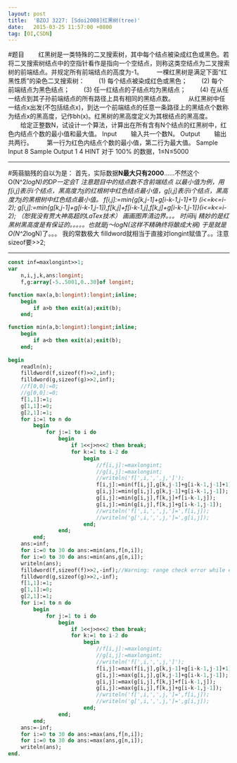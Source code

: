```yaml
---
layout: post
title:  'BZOJ 3227: [Sdoi2008]红黑树(tree)'
date:   2015-03-25 11:57:00 +0800
tag: [OI,CSDN]
---
```


#题目
　　红黑树是一类特殊的二叉搜索树，其中每个结点被染成红色或黑色。若将二叉搜索树结点中的空指针看作是指向一个空结点，则称这类空结点为二叉搜索树的前端结点。并规定所有前端结点的高度为-1。
　　一棵红黑树是满足下面“红黑性质”的染色二叉搜索树：
　　(1) 每个结点被染成红色或黑色；
　　(2) 每个前端结点为黑色结点；
　　(3) 任一红结点的子结点均为黑结点；
　　(4) 在从任一结点到其子孙前端结点的所有路径上具有相同的黑结点数。
　　从红黑树中任一结点x出发(不包括结点x)，到达一个前端结点的任意一条路径上的黑结点个数称为结点x的黑高度，记作bh(x)。红黑树的黑高度定义为其根结点的黑高度。
　　给定正整数N，试设计一个算法，计算出在所有含有N个结点的红黑树中，红色内结点个数的最小值和最大值。
Input
　　输入共一个数N。
Output
　　输出共两行。
　　第一行为红色内结点个数的最小值，第二行为最大值。
Sample Input
8
Sample Output
1
4
HINT
对于 100% 的数据，1≤N≤5000

___
#蒟蒻脑残的自以为是：
首先，实际数据**N最大只有2000**......不然这个O(N^2*logN)的DP一定会T
注意题目中的结点数不含前端结点
以最小值为例，用f[i,j]表示i个结点，黑高度为j的红根树中红色结点最小值，g[i,j]表示i个结点，黑高度为j的黑根树中红色结点最小值。
f[i,j]:=min{g[k,j-1]+g[i-k-1,j-1]+1} (i<=k<=i-2);
g[i,j]:=min{g[k,j-1]+g[i-k-1,j-1]),f[k,j]+f[i-k-1,j],f[k,j]+g[i-k-1,j-1]}(i<=k<=i-2);
（恕我没有贾大神高超的LaTex技术）
画画图弄清边界。。。
时间i*i*j
精妙的是红黑树黑高度是有保证的。。。。。也就是j～logN(这样不精确终将酿成大祸)
于是就是O(N^2*logN)了。。。
我的常数极大
filldword就相当于直接对longint赋值了。。注意sizeof要>>2;


___



```pascal
const inf=maxlongint>>1;
var
	n,i,j,k,ans:longint;
	f,g:array[-5..5001,0..30]of longint;

function max(a,b:longint):longint;inline;
	begin
		if a>b then exit(a);exit(b);
	end;

function min(a,b:longint):longint;inline;
	begin
		if a<b then exit(a);exit(b);
	end;
	
begin
	readln(n);
	filldword(f,sizeof(f)>>2,inf);
	filldword(g,sizeof(g)>>2,inf);
	//f[0,0]:=0;
	//g[0,0]:=0;
	f[1,1]:=1;
	g[1,1]:=0;
	g[2,1]:=1;
	for i:=1 to n do
		begin
			for j:=1 to i do
				begin
					if 1<<j>n<<2 then break;
					for k:=1 to i-2 do
						begin
							//f[i,j]:=maxlongint;
							//g[i,j]:=maxlongint;
							//writeln('f[',i,',',j,']');
							f[i,j]:=min(f[i,j],g[k,j-1]+g[i-k-1,j-1]+1);
							g[i,j]:=min(g[i,j],g[k,j-1]+g[i-k-1,j-1]);
							g[i,j]:=min(g[i,j],f[k,j]+f[i-k-1,j]);
							g[i,j]:=min(g[i,j],f[k,j]+g[i-k-1,j-1]);
							//writeln('f[',i,',',j,']=',f[i,j]);
							//writeln('g[',i,',',j,']=',g[i,j]);
						end;
				end;
		end;
	ans:=inf;
	for i:=0 to 30 do ans:=min(ans,f[n,i]);
	for i:=0 to 30 do ans:=min(ans,g[n,i]);
	writeln(ans);
	filldword(f,sizeof(f)>>2,-inf);//Warning: range check error while evaluating constants.....JUST IGNORE IT
	filldword(g,sizeof(g)>>2,-inf);
	f[1,1]:=1;
	g[1,1]:=0;
	g[2,1]:=1;
	for i:=1 to n do
		begin
			for j:=1 to i do
				begin
					if 1<<j>n<<2 then break;
					for k:=1 to i-2 do
						begin
							//f[i,j]:=maxlongint;
							//g[i,j]:=maxlongint;
							//writeln('f[',i,',',j,']');
							f[i,j]:=max(f[i,j],g[k,j-1]+g[i-k-1,j-1]+1);
							g[i,j]:=max(g[i,j],g[k,j-1]+g[i-k-1,j-1]);
							g[i,j]:=max(g[i,j],f[k,j]+f[i-k-1,j]);
							g[i,j]:=max(g[i,j],f[k,j]+g[i-k-1,j-1]);
							//writeln('f[',i,',',j,']=',f[i,j]);
							//writeln('g[',i,',',j,']=',g[i,j]);
						end;
				end;
		end;
	ans:=-inf;
	for i:=0 to 30 do ans:=max(ans,f[n,i]);
	for i:=0 to 30 do ans:=max(ans,g[n,i]);
	writeln(ans);
end.
```
